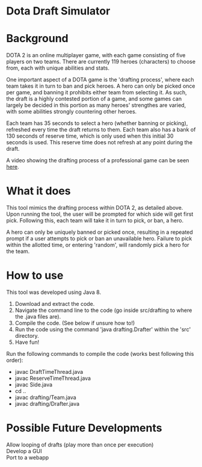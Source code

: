# Dota Draft Simulator

# Background

DOTA 2 is an online multiplayer game, with each game consisting of five players on two teams. There are currently 119 heroes (characters) to choose from, each with unique abilities and stats. 

One important aspect of a DOTA game is the 'drafting process', where each team takes it in turn to ban and pick heroes. A hero can only be picked once per game, and banning it prohibits either team from selecting it. As such, the draft is a highly contested portion of a game, and some games can largely be decided in this portion as many heroes' strengthes are varied, with some abilities strongly countering other heroes. 

Each team has 35 seconds to select a hero (whether banning or picking), refreshed every time the draft returns to them. Each team also has a bank of 130 seconds of reserve time, which is only used when this initial 30 seconds is used. This reserve time does not refresh at any point during the draft.

A video showing the drafting process of a professional game can be seen [here](https://www.youtube.com/watch?v=8wcHc2gOgbI).

# What it does

This tool mimics the drafting process within DOTA 2, as detailed above. Upon running the tool, the user will be prompted for which side will get first pick. Following this, each team will take it in turn to pick, or ban, a hero. 

A hero can only be uniquely banned or picked once, resulting in a repeated prompt if a user attempts to pick or ban an unavailable hero. Failure to pick within the allotted time, or entering 'random', will randomly pick a hero for the team.

# How to use
This tool was developed using Java 8.

1. Download and extract the code.  
2. Navigate the command line to the code (go inside src/drafting to where the .java files are).  
3. Compile the code. (See below if unsure how to!)
4. Run the code using the command 'java drafting.Drafter' within the 'src' directory.  
6. Have fun!  

Run the following commands to compile the code (works best following this order): 
* javac DraftTimeThread.java  
* javac ReserveTimeThread.java  
* javac Side.java
* cd ..
* javac drafting/Team.java
* javac drafting/Drafter.java  

# Possible Future Developments  
  
Allow looping of drafts (play more than once per execution)  
Develop a GUI  
Port to a webapp  
